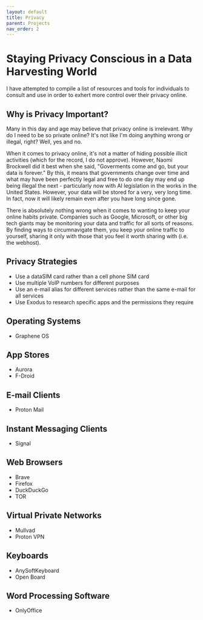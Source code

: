 ```yaml
---
layout: default
title: Privacy
parent: Projects
nav_order: 2
---
```


# [](#Privacy-Consciousness)Staying Privacy Conscious in a Data Harvesting World

I have attempted to compile a list of resources and tools for individuals to consult and use in order to exhert more control over their privacy online.

## [](#Privacy-Importance)Why is Privacy Important?

Many in this day and age may believe that privacy online is irrelevant. Why do I need to be so private online? It's not like I'm doing anything wrong or illegal, right? Well, yes and no.

When it comes to privacy online, it's not a matter of hiding possible illicit activities (which for the record, I do not approve). However, Naomi Brockwell did it best when she said, "Goverments come and go, but your data is forever." By this, it means that governments change over time and what may have been perfectly legal and free to do one day may end up being illegal the next - particularly now with AI legislation in the works in the United States. However, your data will be stored for a very, very long time. In fact, now it will likely remain even after you have long since gone.

There is absolutely nothing wrong when it comes to wanting to keep your online habits private. Companies such as Google, Microsoft, or other big tech giants may be monitoring your data and traffic for all sorts of reasons. By finding ways to circumnavigate them, you keep your online traffic to yourself, sharing it only with those that you feel it worth sharing with (i.e. the webhost).

## [](#Privacy-Strategies)Privacy Strategies
* Use a dataSIM card rather than a cell phone SIM card
* Use multiple VoIP numbers for different purposes
* Use an e-mail alias for different services rather than the same e-mail for all services
* Use Exodus to research specific apps and the permissions they require

## [](#Operating-System)Operating Systems
* Graphene OS

## [](#App-Stores)App Stores
* Aurora
* F-Droid

## [](#E-mail-Clients)E-mail Clients
* Proton Mail

## [](#IM-Clients)Instant Messaging Clients
* Signal

## [](#Web-Browsers)Web Browsers
* Brave
* Firefox
* DuckDuckGo
* TOR

## [](#VPNs)Virtual Private Networks
* Mullvad
* Proton VPN

## [](#Keyboards)Keyboards
* AnySoftKeyboard
* Open Board

## [](#Word-Processing)Word Processing Software
* OnlyOffice
